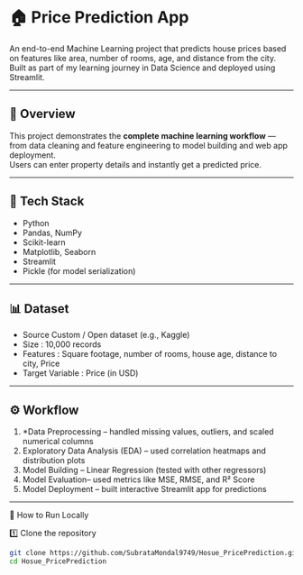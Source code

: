 # 🏠 Price Prediction App

An end-to-end Machine Learning project that predicts house prices based on features like area, number of rooms, age, and distance from the city.  
Built as part of my learning journey in Data Science and deployed using Streamlit.

---

## 📖 Overview
This project demonstrates the **complete machine learning workflow** — from data cleaning and feature engineering to model building and web app deployment.  
Users can enter property details and instantly get a predicted price.

---

## 🧰 Tech Stack
- Python
- Pandas, NumPy
- Scikit-learn
- Matplotlib, Seaborn
- Streamlit
- Pickle (for model serialization)

---

## 📊 Dataset
- Source Custom / Open dataset (e.g., Kaggle)
- Size : 10,000 records  
- Features : Square footage, number of rooms, house age, distance to city, Price  
- Target Variable : Price (in USD)

---

## ⚙️ Workflow
1. *Data Preprocessing – handled missing values, outliers, and scaled numerical columns  
2. Exploratory Data Analysis (EDA)  – used correlation heatmaps and distribution plots  
3. Model Building – Linear Regression (tested with other regressors)  
4. Model Evaluation– used metrics like MSE, RMSE, and R² Score  
5. Model Deployment – built interactive Streamlit app for predictions  

---

🚀 How to Run Locally

1️⃣ Clone the repository
```bash
git clone https://github.com/SubrataMondal9749/Hosue_PricePrediction.git
cd Hosue_PricePrediction
